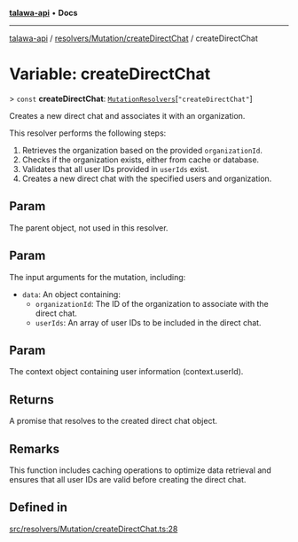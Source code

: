[**talawa-api**](../../../../README.md) • **Docs**

***

[talawa-api](../../../../modules.md) / [resolvers/Mutation/createDirectChat](../README.md) / createDirectChat

# Variable: createDirectChat

\> `const` **createDirectChat**: [`MutationResolvers`](../../../../types/generatedGraphQLTypes/type-aliases/MutationResolvers.md)\[`"createDirectChat"`\]

Creates a new direct chat and associates it with an organization.

This resolver performs the following steps:

1. Retrieves the organization based on the provided `organizationId`.
2. Checks if the organization exists, either from cache or database.
3. Validates that all user IDs provided in `userIds` exist.
4. Creates a new direct chat with the specified users and organization.

## Param

The parent object, not used in this resolver.

## Param

The input arguments for the mutation, including:
  - `data`: An object containing:
    - `organizationId`: The ID of the organization to associate with the direct chat.
    - `userIds`: An array of user IDs to be included in the direct chat.

## Param

The context object containing user information (context.userId).

## Returns

A promise that resolves to the created direct chat object.

## Remarks

This function includes caching operations to optimize data retrieval and ensures that all user IDs are valid before creating the direct chat.

## Defined in

[src/resolvers/Mutation/createDirectChat.ts:28](https://github.com/PalisadoesFoundation/talawa-api/blob/790ab2939a7c80eb0ff31afd318f8889a001f225/src/resolvers/Mutation/createDirectChat.ts#L28)
